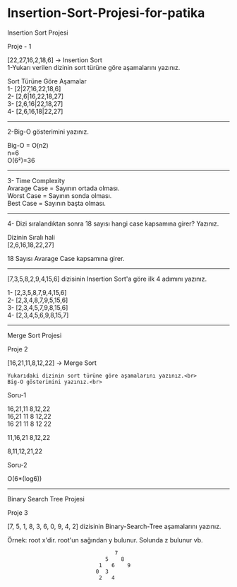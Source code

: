 # Insertion-Sort-Projesi-for-patika
Insertion Sort Projesi<br>


Proje - 1 <br>

[22,27,16,2,18,6] -> Insertion Sort<br>
1-Yukarı verilen dizinin sort türüne göre aşamalarını yazınız.<br>

Sort Türüne Göre Aşamalar<br>
1- [2|27,16,22,18,6]<br>
2- [2,6|16,22,18,27]<br>
3- [2,6,16|22,18,27]<br>
4- [2,6,16,18|22,27]<br>

<hr>

2-Big-O gösterimini yazınız.<br>

Big-O = O(n2)<br>
n=6<br>
O(6²)=36 <br>

<hr>

3- Time Complexity<br>
Avarage Case = Sayının ortada olması.<br>
Worst Case = Sayının sonda olması.<br>
Best Case = Sayının başta olması.<br>

<hr>

4- Dizi sıralandıktan sonra 18 sayısı hangi case kapsamına girer? Yazınız.<br>

Dizinin Sıralı hali <br>
[2,6,16,18,22,27]<br>

18 Sayısı Avarage Case kapsamına girer.<br>


<hr>

[7,3,5,8,2,9,4,15,6] dizisinin Insertion Sort'a göre ilk 4 adımını yazınız.<br>


1- [2,3,5,8,7,9,4,15,6]<br>
2- [2,3,4,8,7,9,5,15,6]<br>
3- [2,3,4,5,7,9,8,15,6]<br>
4- [2,3,4,5,6,9,8,15,7]<br>

<hr>


Merge Sort Projesi<br>

Proje 2<br>

[16,21,11,8,12,22] -> Merge Sort<br>

    Yukarıdaki dizinin sort türüne göre aşamalarını yazınız.<br>
    Big-O gösterimini yazınız.<br>




Soru-1<br>

16,21,11  8,12,22<br>
16,21  11  8  12,22<br>
16  21  11  8  12  22<br>

11,16,21  8,12,22<br>

8,11,12,21,22<br>


Soru-2<br>

O(6*(log6))<br>

<hr>



Binary Search Tree Projesi

Proje 3

[7, 5, 1, 8, 3, 6, 0, 9, 4, 2] dizisinin Binary-Search-Tree aşamalarını yazınız.

Örnek: root x'dir. root'un sağından y bulunur. Solunda z bulunur vb.


                                      7
                                   5    8
                                 1   6    9
                                0  3
                                 2   4 
                                      
                                  
                                 
                                
                               
                               





























